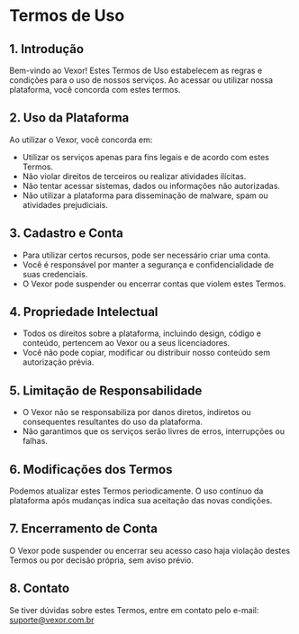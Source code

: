 # Termos de Uso

## 1. Introdução
Bem-vindo ao Vexor! Estes Termos de Uso estabelecem as regras e condições para o uso de nossos serviços. Ao acessar ou utilizar nossa plataforma, você concorda com estes termos.

## 2. Uso da Plataforma
Ao utilizar o Vexor, você concorda em:
- Utilizar os serviços apenas para fins legais e de acordo com estes Termos.
- Não violar direitos de terceiros ou realizar atividades ilícitas.
- Não tentar acessar sistemas, dados ou informações não autorizadas.
- Não utilizar a plataforma para disseminação de malware, spam ou atividades prejudiciais.

## 3. Cadastro e Conta
- Para utilizar certos recursos, pode ser necessário criar uma conta.
- Você é responsável por manter a segurança e confidencialidade de suas credenciais.
- O Vexor pode suspender ou encerrar contas que violem estes Termos.

## 4. Propriedade Intelectual
- Todos os direitos sobre a plataforma, incluindo design, código e conteúdo, pertencem ao Vexor ou a seus licenciadores.
- Você não pode copiar, modificar ou distribuir nosso conteúdo sem autorização prévia.

## 5. Limitação de Responsabilidade
- O Vexor não se responsabiliza por danos diretos, indiretos ou consequentes resultantes do uso da plataforma.
- Não garantimos que os serviços serão livres de erros, interrupções ou falhas.

## 6. Modificações dos Termos
Podemos atualizar estes Termos periodicamente. O uso contínuo da plataforma após mudanças indica sua aceitação das novas condições.

## 7. Encerramento de Conta
O Vexor pode suspender ou encerrar seu acesso caso haja violação destes Termos ou por decisão própria, sem aviso prévio.

## 8. Contato
Se tiver dúvidas sobre estes Termos, entre em contato pelo e-mail: suporte@vexor.com.br

